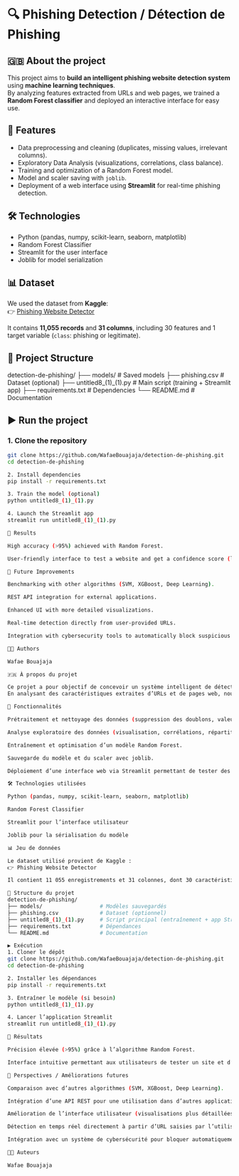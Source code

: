 # 🔍 Phishing Detection / Détection de Phishing

## 🇬🇧 About the project
This project aims to **build an intelligent phishing website detection system** using **machine learning techniques**.  
By analyzing features extracted from URLs and web pages, we trained a **Random Forest classifier** and deployed an interactive interface for easy use.

## 🚀 Features
- Data preprocessing and cleaning (duplicates, missing values, irrelevant columns).  
- Exploratory Data Analysis (visualizations, correlations, class balance).  
- Training and optimization of a Random Forest model.  
- Model and scaler saving with `joblib`.  
- Deployment of a web interface using **Streamlit** for real-time phishing detection.  

## 🛠️ Technologies
- Python (pandas, numpy, scikit-learn, seaborn, matplotlib)  
- Random Forest Classifier  
- Streamlit for the user interface  
- Joblib for model serialization  

## 📊 Dataset
We used the dataset from **Kaggle**:  
👉 [Phishing Website Detector](https://www.kaggle.com/datasets/eswarchandt/phishing-website-detector)  

It contains **11,055 records** and **31 columns**, including 30 features and 1 target variable (`class`: phishing or legitimate).

## 📂 Project Structure
detection-de-phishing/
├── models/ # Saved models
├── phishing.csv # Dataset (optional)
├── untitled8_(1)_(1).py # Main script (training + Streamlit app)
├── requirements.txt # Dependencies
└── README.md # Documentation

## ▶️ Run the project
### 1. Clone the repository
```bash
git clone https://github.com/WafaeBouajaja/detection-de-phishing.git
cd detection-de-phishing

2. Install dependencies
pip install -r requirements.txt

3. Train the model (optional)
python untitled8_(1)_(1).py

4. Launch the Streamlit app
streamlit run untitled8_(1)_(1).py

📌 Results

High accuracy (>95%) achieved with Random Forest.

User-friendly interface to test a website and get a confidence score (legitimate or phishing).

🚀 Future Improvements

Benchmarking with other algorithms (SVM, XGBoost, Deep Learning).

REST API integration for external applications.

Enhanced UI with more detailed visualizations.

Real-time detection directly from user-provided URLs.

Integration with cybersecurity tools to automatically block suspicious websites.

👩‍💻 Authors

Wafae Bouajaja

🇫🇷 À propos du projet

Ce projet a pour objectif de concevoir un système intelligent de détection des sites de phishing en utilisant des techniques d’apprentissage automatique.
En analysant des caractéristiques extraites d’URLs et de pages web, nous avons entraîné un modèle de classification basé sur Random Forest, puis développé une interface interactive pour faciliter son utilisation.

🚀 Fonctionnalités

Prétraitement et nettoyage des données (suppression des doublons, valeurs manquantes, colonnes inutiles).

Analyse exploratoire des données (visualisation, corrélations, répartition des classes).

Entraînement et optimisation d’un modèle Random Forest.

Sauvegarde du modèle et du scaler avec joblib.

Déploiement d’une interface web via Streamlit permettant de tester des sites en temps réel.

🛠️ Technologies utilisées

Python (pandas, numpy, scikit-learn, seaborn, matplotlib)

Random Forest Classifier

Streamlit pour l’interface utilisateur

Joblib pour la sérialisation du modèle

📊 Jeu de données

Le dataset utilisé provient de Kaggle :
👉 Phishing Website Detector

Il contient 11 055 enregistrements et 31 colonnes, dont 30 caractéristiques et 1 variable cible (class : phishing ou légitime).

📂 Structure du projet
detection-de-phishing/
├── models/                  # Modèles sauvegardés
├── phishing.csv             # Dataset (optionnel)
├── untitled8_(1)_(1).py     # Script principal (entraînement + app Streamlit)
├── requirements.txt         # Dépendances
└── README.md                # Documentation

▶️ Exécution
1. Cloner le dépôt
git clone https://github.com/WafaeBouajaja/detection-de-phishing.git
cd detection-de-phishing

2. Installer les dépendances
pip install -r requirements.txt

3. Entraîner le modèle (si besoin)
python untitled8_(1)_(1).py

4. Lancer l’application Streamlit
streamlit run untitled8_(1)_(1).py

📌 Résultats

Précision élevée (>95%) grâce à l’algorithme Random Forest.

Interface intuitive permettant aux utilisateurs de tester un site et d’obtenir un score de confiance (légitime ou phishing).

🚀 Perspectives / Améliorations futures

Comparaison avec d’autres algorithmes (SVM, XGBoost, Deep Learning).

Intégration d’une API REST pour une utilisation dans d’autres applications.

Amélioration de l’interface utilisateur (visualisations plus détaillées).

Détection en temps réel directement à partir d’URL saisies par l’utilisateur.

Intégration avec un système de cybersécurité pour bloquer automatiquement les sites suspects.

👩‍💻 Auteurs

Wafae Bouajaja
